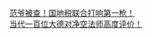   
[范爷被查！国地税联合打响第一枪！](http://www.dianyue.me/archives/552/vch3rgp44t1y2pi2/)  
[当代一百位大德对净空法师高度评价！](http://www.dianyue.me/archives/026/gexa9yw8wetp6xyu/)
